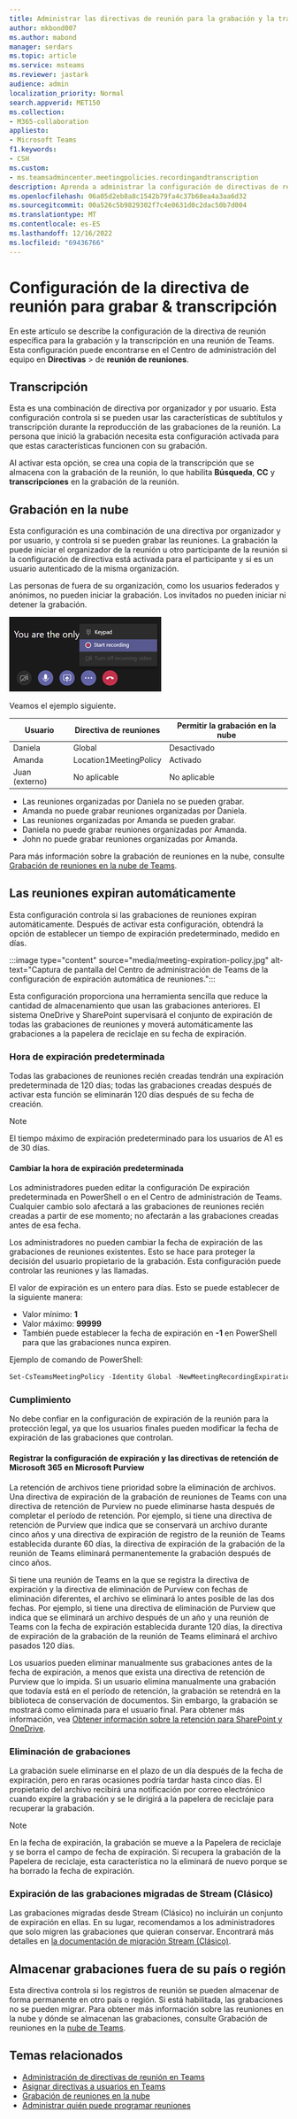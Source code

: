 ```yaml
---
title: Administrar las directivas de reunión para la grabación y la transcripción
author: mkbond007
ms.author: mabond
manager: serdars
ms.topic: article
ms.service: msteams
ms.reviewer: jastark
audience: admin
localization_priority: Normal
search.appverid: MET150
ms.collection:
- M365-collaboration
appliesto:
- Microsoft Teams
f1.keywords:
- CSH
ms.custom:
- ms.teamsadmincenter.meetingpolicies.recordingandtranscription
description: Aprenda a administrar la configuración de directivas de reuniones en Teams para la grabación y la transcripción.
ms.openlocfilehash: 06a05d2eb8a8c1542b79fa4c37b68ea4a3aa6d32
ms.sourcegitcommit: 00a526c5b9829302f7c4e0631d0c2dac50b7d004
ms.translationtype: MT
ms.contentlocale: es-ES
ms.lasthandoff: 12/16/2022
ms.locfileid: "69436766"
---
```

# <a name="meeting-policy-settings-for-recording--transcription"></a>Configuración de la directiva de reunión para grabar & transcripción

En este artículo se describe la configuración de la directiva de reunión específica para la grabación y la transcripción en una reunión de Teams. Esta configuración puede encontrarse en el Centro de administración del equipo en **Directivas** >  de **reunión de reuniones**.

## <a name="transcription"></a>Transcripción

Esta es una combinación de directiva por organizador y por usuario. Esta configuración controla si se pueden usar las características de subtítulos y transcripción durante la reproducción de las grabaciones de la reunión. La persona que inició la grabación necesita esta configuración activada para que estas características funcionen con su grabación.

Al activar esta opción, se crea una copia de la transcripción que se almacena con la grabación de la reunión, lo que habilita **Búsqueda**, **CC** y **transcripciones** en la grabación de la reunión.

## <a name="cloud-recording"></a>Grabación en la nube

Esta configuración es una combinación de una directiva por organizador y por usuario, y controla si se pueden grabar las reuniones. La grabación la puede iniciar el organizador de la reunión u otro participante de la reunión si la configuración de directiva está activada para el participante y si es un usuario autenticado de la misma organización.

Las personas de fuera de su organización, como los usuarios federados y anónimos, no pueden iniciar la grabación. Los invitados no pueden iniciar ni detener la grabación.

![Captura de pantalla que muestra las opciones de grabación](media/meeting-policies-recording.png)

Veamos el ejemplo siguiente.

| Usuario                 | Directiva de reuniones         | Permitir la grabación en la nube |
|----------------------|------------------------|-----------------------|
| Daniela              | Global                 | Desactivado                   |
| Amanda               | Location1MeetingPolicy | Activado                    |
| Juan (externo) | No aplicable         | No aplicable        |

- Las reuniones organizadas por Daniela no se pueden grabar.
- Amanda no puede grabar reuniones organizadas por Daniela.
- Las reuniones organizadas por Amanda se pueden grabar.
- Daniela no puede grabar reuniones organizadas por Amanda.
- John no puede grabar reuniones organizadas por Amanda.

Para más información sobre la grabación de reuniones en la nube, consulte [Grabación de reuniones en la nube de Teams](cloud-recording.md).

## <a name="meetings-automatically-expire"></a>Las reuniones expiran automáticamente

Esta configuración controla si las grabaciones de reuniones expiran automáticamente. Después de activar esta configuración, obtendrá la opción de establecer un tiempo de expiración predeterminado, medido en días.

:::image type="content" source="media/meeting-expiration-policy.jpg" alt-text="Captura de pantalla del Centro de administración de Teams de la configuración de expiración automática de reuniones.":::

Esta configuración proporciona una herramienta sencilla que reduce la cantidad de almacenamiento que usan las grabaciones anteriores. El sistema OneDrive y SharePoint supervisará el conjunto de expiración de todas las grabaciones de reuniones y moverá automáticamente las grabaciones a la papelera de reciclaje en su fecha de expiración.

### <a name="default-expiration-time"></a>Hora de expiración predeterminada

Todas las grabaciones de reuniones recién creadas tendrán una expiración predeterminada de 120 días; todas las grabaciones creadas después de activar esta función se eliminarán 120 días después de su fecha de creación.

> [!NOTE]
> El tiempo máximo de expiración predeterminado para los usuarios de A1 es de 30 días.

#### <a name="changing-default-expiration-time"></a>Cambiar la hora de expiración predeterminada

Los administradores pueden editar la configuración De expiración predeterminada en PowerShell o en el Centro de administración de Teams. Cualquier cambio solo afectará a las grabaciones de reuniones recién creadas a partir de ese momento; no afectarán a las grabaciones creadas antes de esa fecha.

Los administradores no pueden cambiar la fecha de expiración de las grabaciones de reuniones existentes. Esto se hace para proteger la decisión del usuario propietario de la grabación. Esta configuración puede controlar las reuniones y las llamadas.

El valor de expiración es un entero para días.  Esto se puede establecer de la siguiente manera:

- Valor mínimo: **1**
- Valor máximo: **99999**
- También puede establecer la fecha de expiración en **-1** en PowerShell para que las grabaciones nunca expiren.

Ejemplo de comando de PowerShell:

```powershell
Set-CsTeamsMeetingPolicy -Identity Global -NewMeetingRecordingExpirationDays 50
```

### <a name="compliance"></a>Cumplimiento

No debe confiar en la configuración de expiración de la reunión para la protección legal, ya que los usuarios finales pueden modificar la fecha de expiración de las grabaciones que controlan.

#### <a name="recording-expiration-settings-and-microsoft-365-retention-policies-in-microsoft-purview"></a>Registrar la configuración de expiración y las directivas de retención de Microsoft 365 en Microsoft Purview

La retención de archivos tiene prioridad sobre la eliminación de archivos. Una directiva de expiración de la grabación de reuniones de Teams con una directiva de retención de Purview no puede eliminarse hasta después de completar el período de retención. Por ejemplo, si tiene una directiva de retención de Purview que indica que se conservará un archivo durante cinco años y una directiva de expiración de registro de la reunión de Teams establecida durante 60 días, la directiva de expiración de la grabación de la reunión de Teams eliminará permanentemente la grabación después de cinco años.

Si tiene una reunión de Teams en la que se registra la directiva de expiración y la directiva de eliminación de Purview con fechas de eliminación diferentes, el archivo se eliminará lo antes posible de las dos fechas. Por ejemplo, si tiene una directiva de eliminación de Purview que indica que se eliminará un archivo después de un año y una reunión de Teams con la fecha de expiración establecida durante 120 días, la directiva de expiración de la grabación de la reunión de Teams eliminará el archivo pasados 120 días.

Los usuarios pueden eliminar manualmente sus grabaciones antes de la fecha de expiración, a menos que exista una directiva de retención de Purview que lo impida. Si un usuario elimina manualmente una grabación que todavía está en el período de retención, la grabación se retendrá en la biblioteca de conservación de documentos. Sin embargo, la grabación se mostrará como eliminada para el usuario final. Para obtener más información, vea [Obtener información sobre la retención para SharePoint y OneDrive](/microsoft-365/compliance/retention-policies-sharepoint#how-retention-works-for-sharepoint-and-onedrive).

### <a name="deletion-of-recordings"></a>Eliminación de grabaciones

La grabación suele eliminarse en el plazo de un día después de la fecha de expiración, pero en raras ocasiones podría tardar hasta cinco días. El propietario del archivo recibirá una notificación por correo electrónico cuando expire la grabación y se le dirigirá a la papelera de reciclaje para recuperar la grabación.

> [!NOTE]
> En la fecha de expiración, la grabación se mueve a la Papelera de reciclaje y se borra el campo de fecha de expiración. Si recupera la grabación de la Papelera de reciclaje, esta característica no la eliminará de nuevo porque se ha borrado la fecha de expiración.

### <a name="expiration-of-migrated-recordings-from-stream-classic"></a>Expiración de las grabaciones migradas de Stream (Clásico)

Las grabaciones migradas desde Stream (Clásico) no incluirán un conjunto de expiración en ellas. En su lugar, recomendamos a los administradores que solo migren las grabaciones que quieran conservar. Encontrará más detalles en [la documentación de migración Stream (Clásico)](/stream/streamnew/stream-classic-to-new-migration-overview).

## <a name="store-recordings-outside-of-your-country-or-region"></a>Almacenar grabaciones fuera de su país o región

Esta directiva controla si los registros de reunión se pueden almacenar de forma permanente en otro país o región. Si está habilitada, las grabaciones no se pueden migrar. Para obtener más información sobre las reuniones en la nube y dónde se almacenan las grabaciones, consulte Grabación de reuniones en la [nube de Teams](cloud-recording.md).

## <a name="related-topics"></a>Temas relacionados

- [Administración de directivas de reunión en Teams](meeting-policies-overview.md)
- [Asignar directivas a usuarios en Teams](policy-assignment-overview.md)
- [Grabación de reuniones en la nube](cloud-recording.md)
- [Administrar quién puede programar reuniones](manage-who-can-schedule-meetings.md)
